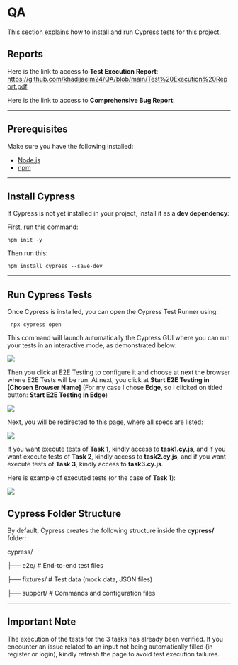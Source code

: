 # QA

This section explains how to install and run Cypress tests for this project.

## Reports
Here is the link to access to **Test Execution Report**:
https://github.com/khadijaelm24/QA/blob/main/Test%20Execution%20Report.pdf 

Here is the link to access to **Comprehensive Bug Report**:


--- 

## Prerequisites
Make sure you have the following installed:
- [Node.js](https://nodejs.org/)
- [npm](https://www.npmjs.com/)

---

## Install Cypress

If Cypress is not yet installed in your project, install it as a **dev dependency**:

First, run this command:

```npm init -y```

Then run this:

```npm install cypress --save-dev```

---

## Run Cypress Tests

Once Cypress is installed, you can open the Cypress Test Runner using:

``` npx cypress open```

This command will launch automatically the Cypress GUI where you can run your tests in an interactive mode, as demonstrated below:

<img src="README Images/Pic1.png">

Then you click at E2E Testing to configure it and choose at next the browser where E2E Tests will be run. At next, you click at **Start E2E Testing in [Chosen Browser Name]** (For my case I chose **Edge**, so I clicked on titled button: **Start E2E Testing in Edge**)

<img src="README Images/Pic2.png">

Next, you will be redirected to this page, where all specs are listed:

<img src="README Images/Pic3.png">

If you want execute tests of **Task 1**, kindly access to **task1.cy.js**, and if you want execute tests of **Task 2**, kindly access to **task2.cy.js**, and if you want execute tests of **Task 3**, kindly access to **task3.cy.js**.

Here is example of executed tests (or the case of **Task 1**):

<img src="README Images/Pic4.png">

## Cypress Folder Structure

By default, Cypress creates the following structure inside the **cypress/** folder:

cypress/

  ├── e2e/           # End-to-end test files

  ├── fixtures/      # Test data (mock data, JSON files)
  
  ├── support/       # Commands and configuration files

---

## Important Note

The execution of the tests for the 3 tasks has already been verified. If you encounter an issue related to an input not being automatically filled (in register or login), kindly refresh the page to avoid test execution failures.